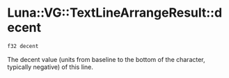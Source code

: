 # Luna::VG::TextLineArrangeResult::decent

```c++
f32 decent
```

The decent value (units from baseline to the bottom of the character, typically negative) of this line. 

